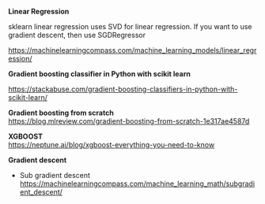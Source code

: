 


**Linear Regression**  


sklearn linear regression uses SVD for linear regression. If you want to use gradient descent, then use SGDRegressor  

https://machinelearningcompass.com/machine_learning_models/linear_regression/




**Gradient boosting classifier in Python with scikit learn**  

https://stackabuse.com/gradient-boosting-classifiers-in-python-with-scikit-learn/

**Gradient boosting from scratch**  
https://blog.mlreview.com/gradient-boosting-from-scratch-1e317ae4587d


**XGBOOST**  
https://neptune.ai/blog/xgboost-everything-you-need-to-know





**Gradient descent**  

* Sub gradient descent  
  https://machinelearningcompass.com/machine_learning_math/subgradient_descent/
